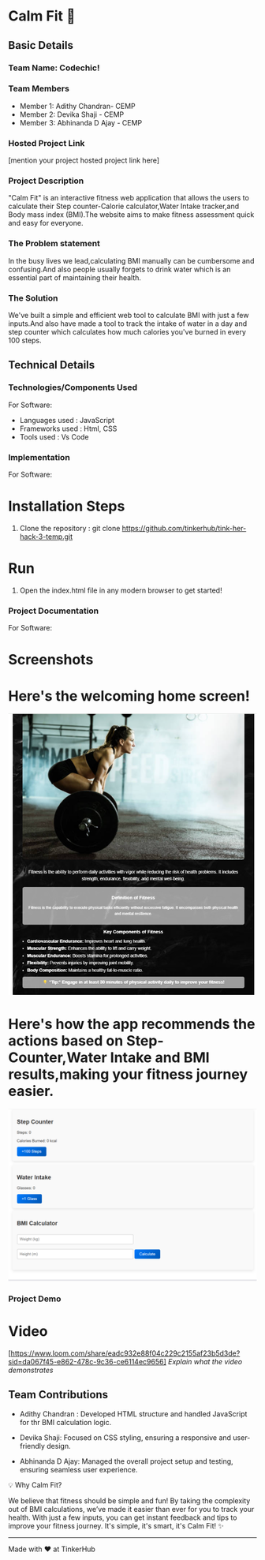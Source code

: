 # Calm Fit 🎯


## Basic Details
### Team Name: Codechic!


### Team Members
- Member 1: Adithy Chandran- CEMP
- Member 2: Devika Shaji - CEMP
- Member 3: Abhinanda D Ajay - CEMP

### Hosted Project Link
[mention your project hosted project link here]

### Project Description
"Calm Fit" is an interactive fitness web application that allows the users to calculate their Step counter-Calorie calculator,Water Intake tracker,and Body mass index (BMI).The website aims to make fitness assessment quick and easy for everyone.

### The Problem statement
In the busy lives we lead,calculating BMI manually can be cumbersome and confusing.And also people usually forgets to drink water which is an essential part of maintaining their health.

### The Solution
We've built a simple and efficient web tool to calculate BMI with just a few  inputs.And also have made a tool to track the intake of water in a day and step counter which calculates how much calories you've burned in every 100 steps.

## Technical Details
### Technologies/Components Used
For Software:
- Languages used  : JavaScript
- Frameworks used : Html, CSS
- Tools used      : Vs Code



### Implementation
For Software:

# Installation Steps

 1. Clone the repository : git clone https://github.com/tinkerhub/tink-her-hack-3-temp.git

# Run
1. Open the index.html file in any modern browser to get started!

### Project Documentation
For Software:

# Screenshots 

# Here's the welcoming home screen!

![Screenshot1](./Screenshot/firstpg.png)

# Here's how the app recommends the actions based on Step-Counter,Water Intake and BMI results,making your fitness journey easier.

![Screenshot2](./Screenshot/secondpg.png)

### Project Demo
# Video
[https://www.loom.com/share/eadc932e88f04c229c2155af23b5d3de?sid=da067f45-e862-478c-9c36-ce6114ec9656]
*Explain what the video demonstrates*




## Team Contributions
- Adithy Chandran : Developed HTML structure and handled JavaScript for thr BMI calculation logic.

- Devika Shaji: Focused on CSS styling, ensuring a responsive and user-friendly design.

- Abhinanda D Ajay: Managed the overall project setup and testing, ensuring seamless user experience.

💡 Why Calm Fit?

We believe that fitness should be simple and fun! By taking the complexity out of BMI calculations, we’ve made it easier than ever for you to track your health. With just a few inputs, you can get instant feedback and tips to improve your fitness journey. It's simple, it's smart, it's Calm Fit! ✨


---
Made with ❤️ at TinkerHub
